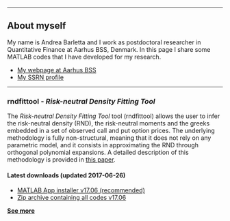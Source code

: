 ***
## About myself
My name is Andrea Barletta and I work as postdoctoral researcher in Quantitative Finance at Aarhus BSS, Denmark. 
In this page I share some MATLAB codes that I have developed for my research.

- [My webpage at Aarhus BSS](http://pure.au.dk/portal/en/persons/id(e161f76b-35b6-4903-b768-e8b172cbede5).html)
- [My SSRN profile](https://papers.ssrn.com/sol3/cf_dev/AbsByAuth.cfm?per_id=2059845)

***
### <b>rndfittool</b> - _Risk-neutral Density Fitting Tool_
The _Risk-neutral Density Fitting Tool_ tool (rndfittool) allows the user to infer the risk-neutral density (RND), the risk-neutral moments and the greeks embedded in a set of observed call and put option prices. The underlying  methodology is fully non-structural, meaning that it does not rely on any parametric model, and it consists in approximating the RND through orthogonal polynomial expansions. A detailed description of this methodology is provided in <a href="https://papers.ssrn.com/sol3/papers.cfm?abstract_id=2943964">this paper</a>.

#### Latest downloads (updated 2017-06-26)
- [MATLAB App installer v17.06 (recommended)](https://github.com/abarletta/rndfittool/releases/download/v17.06/RND.Fitting.Tool.mlappinstall)
- [Zip archive containing all codes v17.06](https://github.com/abarletta/rndfittool/releases/download/v17.06/RND.Fitting.Tool.zip)

<b> [See more](https://abarletta.github.io/rndfittool/) </b>
